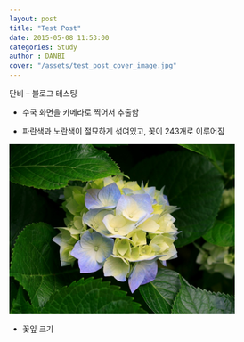 ```yaml
---
layout: post
title: "Test Post"
date: 2015-05-08 11:53:00
categories: Study
author : DANBI
cover: "/assets/test_post_cover_image.jpg"
---
```



단비 – 블로그 테스팅

-   수국 화면을 카메라로 찍어서 추출함

-   파란색과 노란색이 절묘하게 섞여있고, 꽃이 243개로 이루어짐

<img src="/assets/study/test_post_image/image1.jpeg" style="width:4.22191in;height:3.16667in" />

-   꽃잎 크기
